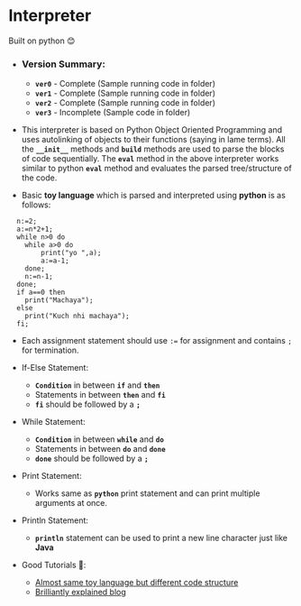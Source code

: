 # Interpreter
Built on python :blush:
* ### Version Summary:
  - **`ver0`** - Complete   (Sample running code in folder)
  - **`ver1`** - Complete   (Sample running code in folder)
  - **`ver2`** - Complete   (Sample running code in folder)
  - **`ver3`** - Incomplete (Sample code in folder)
  
* This interpreter is based on Python Object Oriented Programming and uses autolinking of objects to their functions (saying in lame terms). All the **`__init__`** methods and **`build`** methods are used to parse the blocks of code sequentially.
  The **`eval`** method in the above interpreter works similar to python **`eval`** method and evaluates the parsed tree/structure of the code.
* Basic **toy language** which is parsed and interpreted using **python** is as follows:
```
  n:=2;
  a:=n*2+1;
  while n>0 do
  	while a>0 do
  		print("yo ",a);
  		a:=a-1;
  	done;
  	n:=n-1;
  done;
  if a==0 then
  	print("Machaya");
  else
  	print("Kuch nhi machaya");
  fi;
```
  * Each assignment statement should use `:=` for assignment and contains `;` for termination.
  * If-Else Statement:
    - **`Condition`** in between **`if`** and **`then`**
    - Statements in between **`then`** and **`fi`**
    - **`fi`** should be followed by a **`;`**
  * While Statement:
    - **`Condition`** in between **`while`** and **`do`**
    - Statements in between **`do`** and **`done`**
    - **`done`** should be followed by a **`;`**
  * Print Statement:
    - Works same as **`python`** print statement and can print multiple arguments at once.
  * Println Statement:
    - **`println`** statement can be used to print a new line character just like **Java**
    
* Good Tutorials :bookmark::
  - [Almost same toy language but different code structure](http://jayconrod.com/posts/37/a-simple-interpreter-from-scratch-in-python-part-1)
  - [Brilliantly explained blog](https://ruslanspivak.com/lsbasi-part1/)

